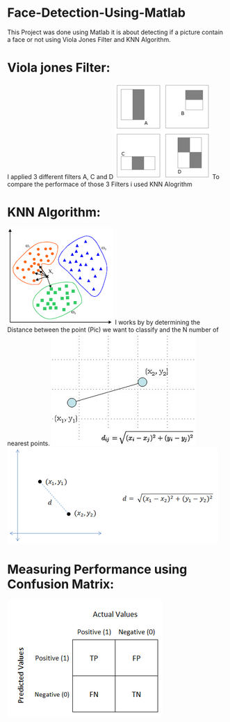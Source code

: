 # Face-Detection-Using-Matlab
This Project was done using Matlab it is about detecting if a picture contain a face or not using Viola Jones Filter and KNN Algorithm.
# Viola jones Filter:
I applied 3 different filters A, C and D
![](Images/220px-Prm_VJ_fig1_featureTypesWithAlpha.png)
To compare the performace of those 3 Filters i used KNN Alogrithm
# KNN Algorithm:
![](Images/screenshot.gif)
I works by by determining the Distance between the point (Pic) we want to classify and the N number of nearest points.
![](Images/distance.jpg)
![](Images/2d_euclidean_distance_illustration.png)
# Measuring Performance using Confusion Matrix:
![](Images/1*g5zpskPaxO8uSl0OWT4NTQ.png)
